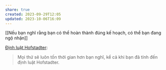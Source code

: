 ```yaml
---
share: true
created: 2023-09-29T12:05
updated: 2023-10-06T16:09
---
```

[[Nếu bạn nghĩ rằng bạn có thể hoàn thành đúng kế hoạch, có thể bạn đang ngộ nhận]] 

[Định luật Hofstadter](https://en.wikipedia.org/wiki/Hofstadter%27s_law): 
>Mọi thứ sẽ luôn tốn thời gian hơn bạn nghĩ, kể cả khi bạn đã tính đến định luật Hofstadter.
